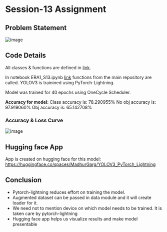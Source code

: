 # Session-13 Assignment

## Problem Statement

![image](https://github.com/MPGarg/ERA1_Session13/assets/120099863/6879ef1b-b8f2-46bc-a9a0-41cd304730c0)

## Code Details

All classes & functions are defined in [link](https://github.com/MPGarg/ERA1_Session13). 

In notebook ERA1_S13.ipynb [link](ERA1_S13.ipynb) functions from the main repository are called. YOLOV3 is trainined using PyTorch-Lightning.

Model was trained for 40 epochs using OneCycle Scheduler. 

**Accuracy for model:**
Class accuracy is: 78.290955%
No obj accuracy is: 97.919060%
Obj accuracy is: 65.142708%

### Accuracy & Loss Curve

![image](https://github.com/MPGarg/ERA1_Session13/assets/120099863/2eeb489d-0eb3-40d4-83c7-b5cfa2cc18f2)

## Hugging face App 

App is created on hugging face for this model:
https://huggingface.co/spaces/MadhurGarg/YOLOV3_PyTorch_Lightning

## Conclusion

* Pytorch-lightning reduces effort on training the model.
* Augmented dataset can be passed in data module and it will create loader for it.
* We need not to mention device on which model needs to be trained. It is taken care by pytorch-lightning
* Hugging face app helps us visualize results and make model presentable
